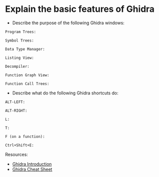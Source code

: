 # Explain the basic features of Ghidra

- Describe the purpose of the following Ghidra windows:

```text
Program Trees:

Symbol Trees:

Data Type Manager:

Listing View:

Decompiler:

Function Graph View:

Function Call Trees:
```

- Describe what do the following Ghidra shortcuts do:

```text
ALT-LEFT:

ALT-RIGHT:

L:

T:

F (on a function):

Ctrl+Shift+E:
```

Resources:

- [Ghidra Introduction](https://blogs.blackberry.com/en/2019/07/an-introduction-to-code-analysis-with-ghidra)
- [Ghidra Cheat Sheet](https://ghidra-sre.org/CheatSheet.html)
